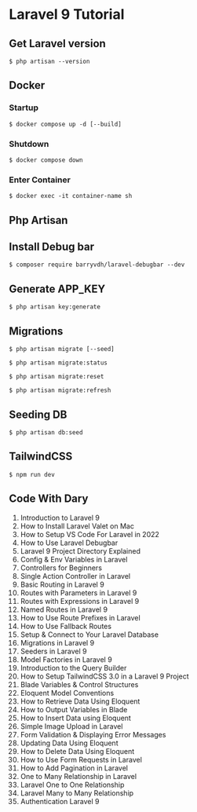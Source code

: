 # Laravel 9 Tutorial

## Get Laravel version

`$ php artisan --version`

## Docker

### Startup

`$ docker compose up -d [--build]`

### Shutdown

`$ docker compose down`

### Enter Container

`$ docker exec -it container-name sh`

## Php Artisan

## Install Debug bar

`$ composer require barryvdh/laravel-debugbar --dev`

## Generate APP_KEY

`$ php artisan key:generate`


## Migrations

`$ php artisan migrate [--seed]`

`$ php artisan migrate:status`

`$ php artisan migrate:reset`

`$ php artisan migrate:refresh`

## Seeding DB

`$ php artisan db:seed`

## TailwindCSS

`$ npm run dev`


## Code With Dary

1. Introduction to Laravel 9
2. How to Install Laravel Valet on Mac
3. How to Setup VS Code For Laravel in 2022
4. How to Use Laravel Debugbar
5. Laravel 9 Project Directory Explained
6. Config & Env Variables in Laravel
7. Controllers for Beginners
8. Single Action Controller in Laravel
9. Basic Routing in Laravel 9
10. Routes with Parameters in Laravel 9
11. Routes with Expressions in Laravel 9
12. Named Routes in Laravel 9
13. How to Use Route Prefixes in Laravel
14. How to Use Fallback Routes
15. Setup & Connect to Your Laravel Database
16. Migrations in Laravel 9
17. Seeders in Laravel 9
18. Model Factories in Laravel 9
19. Introduction to the Query Builder
20. How to Setup TailwindCSS 3.0 in a Laravel 9 Project
21. Blade Variables & Control Structures
22. Eloquent Model Conventions
23. How to Retrieve Data Using Eloquent
24. How to Output Variables in Blade
25. How to Insert Data using Eloquent
26. Simple Image Upload in Laravel
27. Form Validation & Displaying Error Messages
28. Updating Data Using Eloquent
29. How to Delete Data Using Eloquent
30. How to Use Form Requests in Laravel
31. How to Add Pagination in Laravel
32. One to Many Relationship in Laravel
33. Laravel One to One Relationship
34. Laravel Many to Many Relationship
35. Authentication Laravel 9